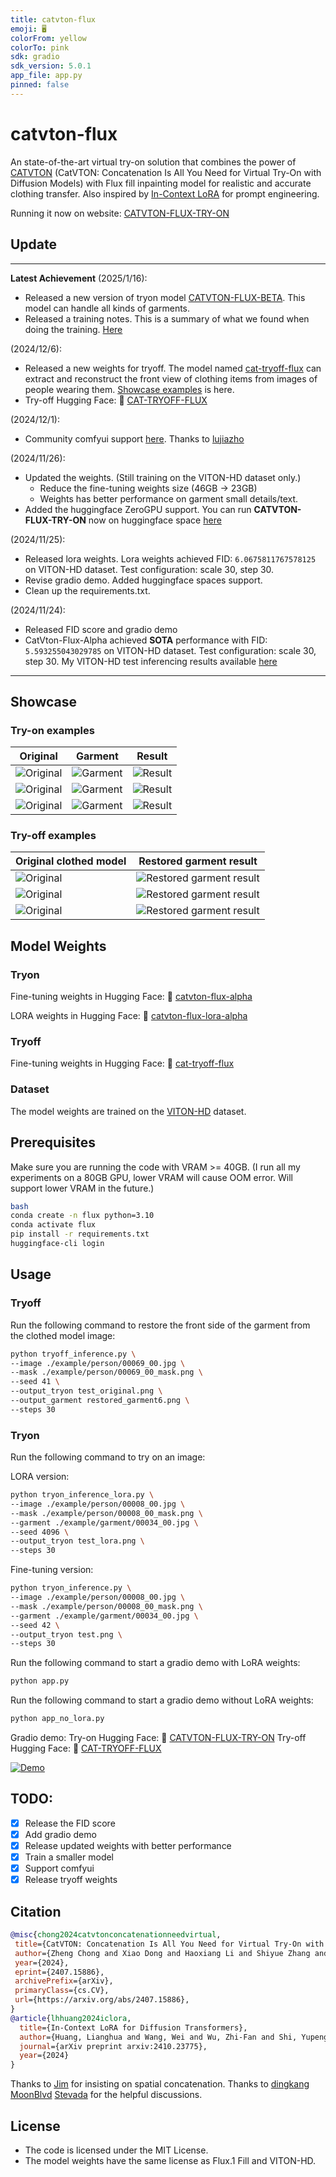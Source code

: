 ```yaml
---
title: catvton-flux
emoji: 🖥️
colorFrom: yellow
colorTo: pink
sdk: gradio
sdk_version: 5.0.1
app_file: app.py
pinned: false
---
```



# catvton-flux

An state-of-the-art virtual try-on solution that combines the power of [CATVTON](https://arxiv.org/abs/2407.15886) (CatVTON: Concatenation Is All You Need for Virtual Try-On with Diffusion Models) with Flux fill inpainting model for realistic and accurate clothing transfer.
Also inspired by [In-Context LoRA](https://arxiv.org/abs/2410.23775) for prompt engineering.

Running it now on website: [CATVTON-FLUX-TRY-ON](https://huggingface.co/spaces/xiaozaa/catvton-flux-try-on)

## Update

---
**Latest Achievement** 
(2025/1/16):
- Released a new version of tryon model [CATVTON-FLUX-BETA](https://huggingface.co/xiaozaa/catvton-flux-beta). This model can handle all kinds of garments. 
- Released a training notes. This is a summary of what we found when doing the training. [Here](https://github.com/nftblackmagic/catvton-flux/blob/main/TrainingNotes.md)

(2024/12/6):
- Released a new weights for tryoff. The model named [cat-tryoff-flux](https://huggingface.co/xiaozaa/cat-tryoff-flux) can extract and reconstruct the front view of clothing items from images of people wearing them. [Showcase examples](#try-off-examples) is here.
- Try-off Hugging Face: 🤗 [CAT-TRYOFF-FLUX](https://huggingface.co/spaces/xiaozaa/cat-try-off-flux)

(2024/12/1):
- Community comfyui support [here](https://github.com/lujiazho/ComfyUI-CatvtonFluxWrapper). Thanks to [lujiazho](https://github.com/lujiazho)

(2024/11/26):
- Updated the weights. (Still training on the VITON-HD dataset only.)
    - Reduce the fine-tuning weights size (46GB -> 23GB)
    - Weights has better performance on garment small details/text.
- Added the huggingface ZeroGPU support. You can run **CATVTON-FLUX-TRY-ON** now on huggingface space [here](https://huggingface.co/spaces/xiaozaa/catvton-flux-try-on)

(2024/11/25):
- Released lora weights. Lora weights achieved FID: `6.0675811767578125` on VITON-HD dataset. Test configuration: scale 30, step 30.
- Revise gradio demo. Added huggingface spaces support.
- Clean up the requirements.txt.

(2024/11/24):
- Released FID score and gradio demo
- CatVton-Flux-Alpha achieved **SOTA** performance with FID: `5.593255043029785` on VITON-HD dataset. Test configuration: scale 30, step 30. My VITON-HD test inferencing results available [here](https://drive.google.com/file/d/1T2W5R1xH_uszGVD8p6UUAtWyx43rxGmI/view?usp=sharing)

---

## Showcase

### Try-on examples
| Original | Garment | Result |
|----------|---------|---------|
| ![Original](example/person/1.jpg) | ![Garment](example/garment/00035_00.jpg) | ![Result](example/result/1.png) |
| ![Original](example/person/1.jpg) | ![Garment](example/garment/04564_00.jpg) | ![Result](example/result/2.png) |
| ![Original](example/person/00008_00.jpg) | ![Garment](example/garment/00034_00.jpg) | ![Result](example/result/3.png) |

### Try-off examples
| Original clothed model | Restored garment result |
|------------------------|------------------------|
| ![Original](example/person/00055_00.jpg) | ![Restored garment result](example/tryoff_result/restored_garment2.png) |
| ![Original](example/person/00064_00.jpg) | ![Restored garment result](example/tryoff_result/restored_garment4.png) |
| ![Original](example/person/00069_00.jpg) | ![Restored garment result](example/tryoff_result/restored_garment6.png) |


## Model Weights
### Tryon
Fine-tuning weights in Hugging Face: 🤗 [catvton-flux-alpha](https://huggingface.co/xiaozaa/catvton-flux-alpha)

LORA weights in Hugging Face: 🤗 [catvton-flux-lora-alpha](https://huggingface.co/xiaozaa/catvton-flux-lora-alpha)

### Tryoff
Fine-tuning weights in Hugging Face: 🤗 [cat-tryoff-flux](https://huggingface.co/xiaozaa/cat-tryoff-flux)

### Dataset
The model weights are trained on the [VITON-HD](https://github.com/shadow2496/VITON-HD) dataset.

## Prerequisites
Make sure you are running the code with VRAM >= 40GB. (I run all my experiments on a 80GB GPU, lower VRAM will cause OOM error. Will support lower VRAM in the future.)

```bash
bash
conda create -n flux python=3.10
conda activate flux
pip install -r requirements.txt
huggingface-cli login
```

## Usage

### Tryoff
Run the following command to restore the front side of the garment from the clothed model image:
```bash
python tryoff_inference.py \
--image ./example/person/00069_00.jpg \
--mask ./example/person/00069_00_mask.png \
--seed 41 \
--output_tryon test_original.png \
--output_garment restored_garment6.png \
--steps 30
```

### Tryon
Run the following command to try on an image:

LORA version:
```bash
python tryon_inference_lora.py \
--image ./example/person/00008_00.jpg \
--mask ./example/person/00008_00_mask.png \
--garment ./example/garment/00034_00.jpg \
--seed 4096 \
--output_tryon test_lora.png \
--steps 30
```

Fine-tuning version:
```bash
python tryon_inference.py \
--image ./example/person/00008_00.jpg \
--mask ./example/person/00008_00_mask.png \
--garment ./example/garment/00034_00.jpg \
--seed 42 \
--output_tryon test.png \
--steps 30
```

Run the following command to start a gradio demo with LoRA weights:
```bash
python app.py
```

Run the following command to start a gradio demo without LoRA weights:
```bash
python app_no_lora.py
```

Gradio demo:
Try-on Hugging Face: 🤗 [CATVTON-FLUX-TRY-ON](https://huggingface.co/spaces/xiaozaa/catvton-flux-try-on)
Try-off Hugging Face: 🤗 [CAT-TRYOFF-FLUX](https://huggingface.co/spaces/xiaozaa/cat-try-off-flux)
<!-- Option 2: Using a thumbnail linked to the video -->
[![Demo](example/github.jpg)](https://upcdn.io/FW25b7k/raw/uploads/github.mp4)


## TODO:
- [x] Release the FID score
- [x] Add gradio demo
- [x] Release updated weights with better performance
- [x] Train a smaller model
- [x] Support comfyui
- [x] Release tryoff weights
## Citation

```bibtex
@misc{chong2024catvtonconcatenationneedvirtual,
 title={CatVTON: Concatenation Is All You Need for Virtual Try-On with Diffusion Models}, 
 author={Zheng Chong and Xiao Dong and Haoxiang Li and Shiyue Zhang and Wenqing Zhang and Xujie Zhang and Hanqing Zhao and Xiaodan Liang},
 year={2024},
 eprint={2407.15886},
 archivePrefix={arXiv},
 primaryClass={cs.CV},
 url={https://arxiv.org/abs/2407.15886}, 
}
@article{lhhuang2024iclora,
  title={In-Context LoRA for Diffusion Transformers},
  author={Huang, Lianghua and Wang, Wei and Wu, Zhi-Fan and Shi, Yupeng and Dou, Huanzhang and Liang, Chen and Feng, Yutong and Liu, Yu and Zhou, Jingren},
  journal={arXiv preprint arxiv:2410.23775},
  year={2024}
}
```

Thanks to [Jim](https://github.com/nom) for insisting on spatial concatenation.
Thanks to [dingkang](https://github.com/dingkwang) [MoonBlvd](https://github.com/MoonBlvd) [Stevada](https://github.com/Stevada) for the helpful discussions.

## License
- The code is licensed under the MIT License.
- The model weights have the same license as Flux.1 Fill and VITON-HD.
